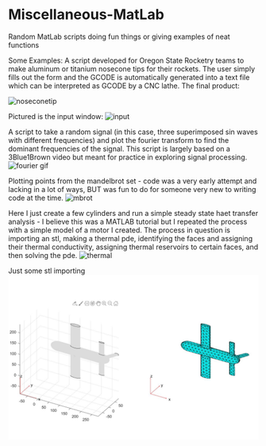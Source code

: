 # Miscellaneous-MatLab
Random MatLab scripts doing fun things or giving examples of neat functions

Some Examples:
A script developed for Oregon State Rocketry teams to make aluminum or titanium nosecone tips for their rockets.
The user simply fills out the form and the GCODE is automatically generated into a text file which can be interpreted as GCODE by a CNC lathe.
The final product:

![noseconetip](https://github.com/fernancode/Miscellaneous-MatLab/blob/master/nosecone.gif)

Pictured is the input window:
![input](https://github.com/fernancode/Miscellaneous-MatLab/blob/master/screencap2.JPG)


A script to take a random signal (in this case, three superimposed sin waves with different frequencies) and plot the fourier transform to find the dominant frequencies of the signal. This script is largely based on a 3Blue1Brown video but meant for practice in exploring signal processing.
![fourier gif](https://github.com/fernancode/Miscellaneous-MatLab/blob/master/myfile3.gif)


Plotting points from the mandelbrot set - code was a very early attempt and lacking in a lot of ways, BUT was fun to do for someone very new to writing code at the time.
![mbrot](https://github.com/fernancode/Miscellaneous-MatLab/blob/master/screencap1.JPG)

Here I just create a few cylinders and run a simple steady state haet transfer analysis - I believe this was a MATLAB tutorial but I repeated the process with a simple model of a motor I created. The process in question is importing an stl, making a thermal pde, identifying the faces and assigning their thermal conductivity, assigning thermal reservoirs to certain faces, and then solving the pde.
![thermal](https://github.com/fernancode/Miscellaneous-MatLab/blob/master/screencap4.JPG)

Just some stl importing
![STL](https://github.com/delafern/Miscellaneous-MatLab/blob/master/screencap3.JPG)
